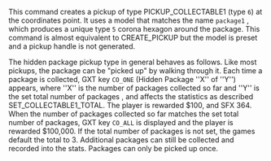 This command creates a pickup of type PICKUP_COLLECTABLE1 (type `6`) at the coordinates point. It uses a model that matches the name `package1` , which produces a unique type `5` corona hexagon around the package. This command is almost equivalent to CREATE_PICKUP but the model is preset and a pickup handle is not generated.

The hidden package pickup type in general behaves as follows. Like most pickups, the package can be "picked up" by walking through it. Each time a package is collected, GXT key `CO_ONE` (Hidden Package ''X'' of ''Y'') appears, where ''X'' is the number of packages collected so far and ''Y'' is the set total number of packages , and affects the statistics as described SET_COLLECTABLE1_TOTAL. The player is rewarded $100, and SFX 364. When the number of packages collected so far matches the set total number of packages, GXT key `CO_ALL` is displayed and the player is rewarded $100,000. If the total number of packages is not set, the games default the total to 3. Additional packages can still be collected and recorded into the stats. Packages can only be picked up once.
